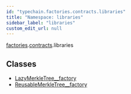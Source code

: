 ```yaml
---
id: "typechain.factories.contracts.libraries"
title: "Namespace: libraries"
sidebar_label: "libraries"
custom_edit_url: null
---
```


[factories](typechain.factories.md).[contracts](typechain.factories.contracts.md).libraries

## Classes

- [LazyMerkleTree\_\_factory](../classes/typechain.factories.contracts.libraries.LazyMerkleTree__factory.md)
- [ReusableMerkleTree\_\_factory](../classes/typechain.factories.contracts.libraries.ReusableMerkleTree__factory.md)
